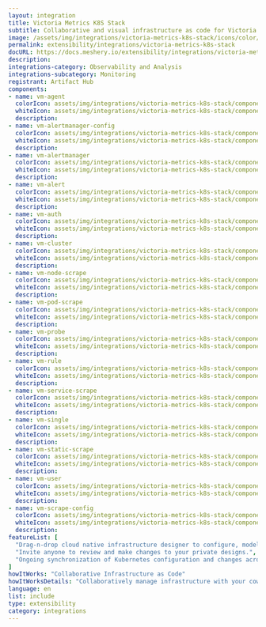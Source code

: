 ```yaml
---
layout: integration
title: Victoria Metrics K8S Stack
subtitle: Collaborative and visual infrastructure as code for Victoria Metrics K8S Stack
image: /assets/img/integrations/victoria-metrics-k8s-stack/icons/color/victoria-metrics-k8s-stack-color.svg
permalink: extensibility/integrations/victoria-metrics-k8s-stack
docURL: https://docs.meshery.io/extensibility/integrations/victoria-metrics-k8s-stack
description: 
integrations-category: Observability and Analysis
integrations-subcategory: Monitoring
registrant: Artifact Hub
components: 
- name: vm-agent
  colorIcon: assets/img/integrations/victoria-metrics-k8s-stack/components/vm-agent/icons/color/vm-agent-color.svg
  whiteIcon: assets/img/integrations/victoria-metrics-k8s-stack/components/vm-agent/icons/white/vm-agent-white.svg
  description: 
- name: vm-alertmanager-config
  colorIcon: assets/img/integrations/victoria-metrics-k8s-stack/components/vm-alertmanager-config/icons/color/vm-alertmanager-config-color.svg
  whiteIcon: assets/img/integrations/victoria-metrics-k8s-stack/components/vm-alertmanager-config/icons/white/vm-alertmanager-config-white.svg
  description: 
- name: vm-alertmanager
  colorIcon: assets/img/integrations/victoria-metrics-k8s-stack/components/vm-alertmanager/icons/color/vm-alertmanager-color.svg
  whiteIcon: assets/img/integrations/victoria-metrics-k8s-stack/components/vm-alertmanager/icons/white/vm-alertmanager-white.svg
  description: 
- name: vm-alert
  colorIcon: assets/img/integrations/victoria-metrics-k8s-stack/components/vm-alert/icons/color/vm-alert-color.svg
  whiteIcon: assets/img/integrations/victoria-metrics-k8s-stack/components/vm-alert/icons/white/vm-alert-white.svg
  description: 
- name: vm-auth
  colorIcon: assets/img/integrations/victoria-metrics-k8s-stack/components/vm-auth/icons/color/vm-auth-color.svg
  whiteIcon: assets/img/integrations/victoria-metrics-k8s-stack/components/vm-auth/icons/white/vm-auth-white.svg
  description: 
- name: vm-cluster
  colorIcon: assets/img/integrations/victoria-metrics-k8s-stack/components/vm-cluster/icons/color/vm-cluster-color.svg
  whiteIcon: assets/img/integrations/victoria-metrics-k8s-stack/components/vm-cluster/icons/white/vm-cluster-white.svg
  description: 
- name: vm-node-scrape
  colorIcon: assets/img/integrations/victoria-metrics-k8s-stack/components/vm-node-scrape/icons/color/vm-node-scrape-color.svg
  whiteIcon: assets/img/integrations/victoria-metrics-k8s-stack/components/vm-node-scrape/icons/white/vm-node-scrape-white.svg
  description: 
- name: vm-pod-scrape
  colorIcon: assets/img/integrations/victoria-metrics-k8s-stack/components/vm-pod-scrape/icons/color/vm-pod-scrape-color.svg
  whiteIcon: assets/img/integrations/victoria-metrics-k8s-stack/components/vm-pod-scrape/icons/white/vm-pod-scrape-white.svg
  description: 
- name: vm-probe
  colorIcon: assets/img/integrations/victoria-metrics-k8s-stack/components/vm-probe/icons/color/vm-probe-color.svg
  whiteIcon: assets/img/integrations/victoria-metrics-k8s-stack/components/vm-probe/icons/white/vm-probe-white.svg
  description: 
- name: vm-rule
  colorIcon: assets/img/integrations/victoria-metrics-k8s-stack/components/vm-rule/icons/color/vm-rule-color.svg
  whiteIcon: assets/img/integrations/victoria-metrics-k8s-stack/components/vm-rule/icons/white/vm-rule-white.svg
  description: 
- name: vm-service-scrape
  colorIcon: assets/img/integrations/victoria-metrics-k8s-stack/components/vm-service-scrape/icons/color/vm-service-scrape-color.svg
  whiteIcon: assets/img/integrations/victoria-metrics-k8s-stack/components/vm-service-scrape/icons/white/vm-service-scrape-white.svg
  description: 
- name: vm-single
  colorIcon: assets/img/integrations/victoria-metrics-k8s-stack/components/vm-single/icons/color/vm-single-color.svg
  whiteIcon: assets/img/integrations/victoria-metrics-k8s-stack/components/vm-single/icons/white/vm-single-white.svg
  description: 
- name: vm-static-scrape
  colorIcon: assets/img/integrations/victoria-metrics-k8s-stack/components/vm-static-scrape/icons/color/vm-static-scrape-color.svg
  whiteIcon: assets/img/integrations/victoria-metrics-k8s-stack/components/vm-static-scrape/icons/white/vm-static-scrape-white.svg
  description: 
- name: vm-user
  colorIcon: assets/img/integrations/victoria-metrics-k8s-stack/components/vm-user/icons/color/vm-user-color.svg
  whiteIcon: assets/img/integrations/victoria-metrics-k8s-stack/components/vm-user/icons/white/vm-user-white.svg
  description: 
- name: vm-scrape-config
  colorIcon: assets/img/integrations/victoria-metrics-k8s-stack/components/vm-scrape-config/icons/color/vm-scrape-config-color.svg
  whiteIcon: assets/img/integrations/victoria-metrics-k8s-stack/components/vm-scrape-config/icons/white/vm-scrape-config-white.svg
  description: 
featureList: [
  "Drag-n-drop cloud native infrastructure designer to configure, model, and deploy your workloads.",
  "Invite anyone to review and make changes to your private designs.",
  "Ongoing synchronization of Kubernetes configuration and changes across any number of clusters."
]
howItWorks: "Collaborative Infrastructure as Code"
howItWorksDetails: "Collaboratively manage infrastructure with your coworkers synchronously sharing the same designs."
language: en
list: include
type: extensibility
category: integrations
---
```

